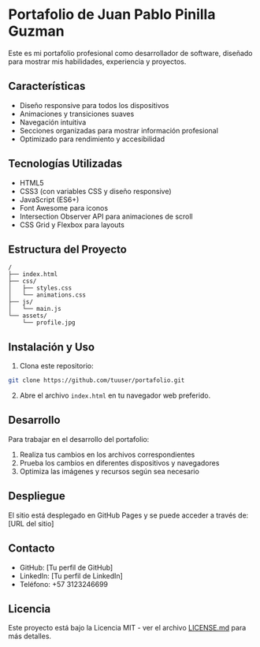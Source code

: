 # Portafolio de Juan Pablo Pinilla Guzman

Este es mi portafolio profesional como desarrollador de software, diseñado para mostrar mis habilidades, experiencia y proyectos.

## Características

- Diseño responsive para todos los dispositivos
- Animaciones y transiciones suaves
- Navegación intuitiva
- Secciones organizadas para mostrar información profesional
- Optimizado para rendimiento y accesibilidad

## Tecnologías Utilizadas

- HTML5
- CSS3 (con variables CSS y diseño responsive)
- JavaScript (ES6+)
- Font Awesome para iconos
- Intersection Observer API para animaciones de scroll
- CSS Grid y Flexbox para layouts

## Estructura del Proyecto

```
/
├── index.html
├── css/
│   ├── styles.css
│   └── animations.css
├── js/
│   └── main.js
└── assets/
    └── profile.jpg
```

## Instalación y Uso

1. Clona este repositorio:
```bash
git clone https://github.com/tuuser/portafolio.git
```

2. Abre el archivo `index.html` en tu navegador web preferido.

## Desarrollo

Para trabajar en el desarrollo del portafolio:

1. Realiza tus cambios en los archivos correspondientes
2. Prueba los cambios en diferentes dispositivos y navegadores
3. Optimiza las imágenes y recursos según sea necesario

## Despliegue

El sitio está desplegado en GitHub Pages y se puede acceder a través de:
[URL del sitio]

## Contacto

- GitHub: [Tu perfil de GitHub]
- LinkedIn: [Tu perfil de LinkedIn]
- Teléfono: +57 3123246699

## Licencia

Este proyecto está bajo la Licencia MIT - ver el archivo [LICENSE.md](LICENSE.md) para más detalles.